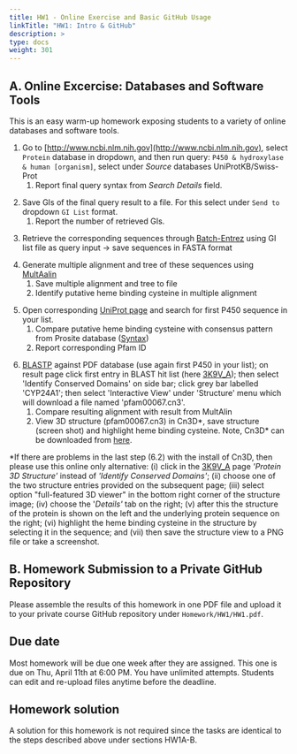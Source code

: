 ```yaml
---
title: HW1 - Online Exercise and Basic GitHub Usage 
linkTitle: "HW1: Intro & GitHub"
description: >
type: docs
weight: 301
---
```


## A. Online Excercise: Databases and Software Tools

This is an easy warm-up homework exposing students to a variety of online databases and software tools.

1. Go to [http://www.ncbi.nlm.nih.gov](http://www.ncbi.nlm.nih.gov), select `Protein` database in dropdown, and then run query: `P450 & hydroxylase & human [organism]`, select under _Source_ databases UniProtKB/Swiss-Prot 
    1. Report final query syntax from _Search Details_ field. 

<p></p>

2. Save GIs of the final query result to a file. For this select under `Send to` dropdown `GI List` format. 
    1. Report the number of retrieved GIs.

<p></p>

3. Retrieve the corresponding sequences through [Batch-Entrez](http://www.ncbi.nlm.nih.gov/sites/batchentrez) using GI list file as query input -> save sequences in FASTA format

<p></p>

4. Generate multiple alignment and tree of these sequences using [MultAalin](http://multalin.toulouse.inra.fr/multalin/)
    1. Save multiple alignment and tree to file
    2. Identify putative heme binding cysteine in multiple alignment

<p></p>

5. Open corresponding [UniProt page](http://www.uniprot.org) and search for first P450 sequence in your list.
    1. Compare putative heme binding cysteine with consensus pattern from Prosite database ([Syntax](http://prosite.expasy.org/scanprosite/scanprosite_doc.html#mo_motifs))
	2. Report corresponding Pfam ID

<p></p>

6. [BLASTP](http://www.ncbi.nlm.nih.gov/blast/Blast.cgi) against PDF database (use again first P450 in your list); 
on result page click first entry in BLAST hit list (here [3K9V_A](https://www.ncbi.nlm.nih.gov/protein/3K9V_A?report=genbank&log$=protalign&blast_rank=1&RID=6BZUZS51016)); then select 'Identify Conserved Domains' on side bar; click grey bar labelled 'CYP24A1'; then select 'Interactive View' under 'Structure' menu which will download a file named 'pfam00067.cn3'.
    1. Compare resulting alignment with result from MultAlin
	2. View 3D structure (pfam00067.cn3) in Cn3D*, save structure (screen shot) and highlight heme binding cysteine. Note, Cn3D* can be downloaded from [here](https://www.ncbi.nlm.nih.gov/Structure/CN3D/cn3d.shtml). 

*If there are problems in the last step (6.2) with the install of Cn3D, then please use this online only alternative: (i) click in the [3K9V_A](https://www.ncbi.nlm.nih.gov/protein/3K9V_A?report=genbank&log$=protalign&blast_rank=1&RID=6BZUZS51016) page _'Protein 3D Structure'_ instead of _'Identify Conserved Domains'_; (ii) choose one of the two structure entries provided on the subsequent page; (iii) select option "full-featured 3D viewer" in the bottom right corner of the structure image; (iv) choose the '_Details'_ tab on the right; (v) after this the structure of the protein is shown on the left and the underlying protein sequence on the right; (vi) highlight the heme binding cysteine in the structure by selecting it in the sequence; and (vii) then save the structure view to a PNG file or take a screenshot.  

## B. Homework Submission to a Private GitHub Repository

Please assemble the results of this homework in one PDF file and upload it to your private course GitHub repository under `Homework/HW1/HW1.pdf`.


## Due date

Most homework will be due one week after they are assigned. This one is due on Thu, April 11th at 6:00 PM. You have unlimited attempts. Students can edit and re-upload files 
anytime before the deadline.

## Homework solution

A solution for this homework is not required since the tasks are identical to the steps described above under sections HW1A-B. 
